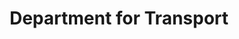 ---
schema: default
title: Department for Transport
description: >-
  The Department of Transport works with agencies and partners to support the
  transport network that helps the UK’s businesses and get people and goods
  travelling around the country.  Plans and invests in transport infrastructure
  to keep the UK on the move.
logo: >-
  https://upload.wikimedia.org/wikipedia/en/thumb/1/11/Department_for_Transport.svg/512px-Department_for_Transport.svg.png
---